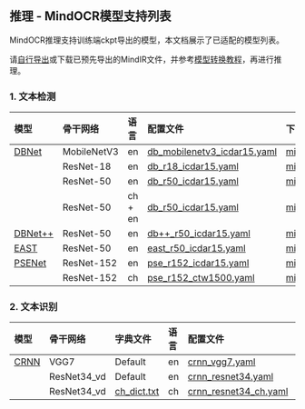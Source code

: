 ## 推理 - MindOCR模型支持列表

MindOCR推理支持训练端ckpt导出的模型，本文档展示了已适配的模型列表。

请[自行导出](https://github.com/mindspore-lab/mindocr/blob/main/tools/export.py)或下载已预先导出的MindIR文件，并参考[模型转换教程](convert_tutorial.md)，再进行推理。

### 1. 文本检测

| 模型                                                                              | 骨干网络        | 语言      | 配置文件                                                                                                                            | 下载                                                                                                                   |
|:--------------------------------------------------------------------------------|:------------|:--------|:--------------------------------------------------------------------------------------------------------------------------------|:---------------------------------------------------------------------------------------------------------------------|
| [DBNet](https://github.com/mindspore-lab/mindocr/tree/main/configs/det/dbnet)   | MobileNetV3 | en      | [db_mobilenetv3_icdar15.yaml](https://github.com/mindspore-lab/mindocr/tree/main/configs/det/dbnet/db_mobilenetv3_icdar15.yaml) | [mindir](https://download.mindspore.cn/toolkits/mindocr/dbnet/dbnet_mobilenetv3-62c44539-f14c6a13.mindir)            |
|                                                                                 | ResNet-18   | en      | [db_r18_icdar15.yaml](https://github.com/mindspore-lab/mindocr/tree/main/configs/det/dbnet/db_r18_icdar15.yaml)                 | [mindir](https://download.mindspore.cn/toolkits/mindocr/dbnet/dbnet_resnet18-0c0c4cfa-cf46eb8b.mindir)               |
|                                                                                 | ResNet-50   | en      | [db_r50_icdar15.yaml](https://github.com/mindspore-lab/mindocr/tree/main/configs/det/dbnet/db_r50_icdar15.yaml)                 | [mindir](https://download.mindspore.cn/toolkits/mindocr/dbnet/dbnet_resnet50-c3a4aa24-fbf95c82.mindir)               |
|                                                                                 | ResNet-50   | ch + en | [db_r50_icdar15.yaml](https://github.com/mindspore-lab/mindocr/tree/main/configs/det/dbnet/db_r50_icdar15.yaml)                 | [mindir](https://download.mindspore.cn/toolkits/mindocr/dbnet/dbnet_resnet50_ch_en_general-a5dbb141-912f0a90.mindir) |
| [DBNet++](https://github.com/mindspore-lab/mindocr/tree/main/configs/det/dbnet) | ResNet-50   | en      | [db++_r50_icdar15.yaml](https://github.com/mindspore-lab/mindocr/tree/main/configs/det/dbnet/db++_r50_icdar15.yaml)             | [mindir](https://download.mindspore.cn/toolkits/mindocr/dbnet/dbnetpp_resnet50-068166c2-9934aff0.mindir)             |
| [EAST](https://github.com/mindspore-lab/mindocr/tree/main/configs/det/east)     | ResNet-50   | en      | [east_r50_icdar15.yaml](https://github.com/mindspore-lab/mindocr/tree/main/configs/det/east/east_r50_icdar15.yaml)              | [mindir](https://download.mindspore.cn/toolkits/mindocr/east/east_resnet50_ic15-7262e359-5f05cd42.mindir)            |
| [PSENet](https://github.com/mindspore-lab/mindocr/tree/main/configs/det/psenet) | ResNet-152  | en      | [pse_r152_icdar15.yaml](https://github.com/mindspore-lab/mindocr/tree/main/configs/det/psenet/pse_r152_icdar15.yaml)            | [mindir](https://download.mindspore.cn/toolkits/mindocr/psenet/psenet_resnet152_ic15-6058a798-0d755205.mindir)       |
|                                                                                 | ResNet-152  | ch      | [pse_r152_ctw1500.yaml](https://github.com/mindspore-lab/mindocr/tree/main/configs/det/psenet/pse_r152_ctw1500.yaml)            | [mindir](https://download.mindspore.cn/toolkits/mindocr/psenet/psenet_resnet152_ctw1500-58b1b1ff-b95c7f85.mindir)    |

### 2. 文本识别

| 模型                                                                         | 骨干网络     | 字典文件                                                                                           | 语言 | 配置文件                                                                                                            | 下载                                                                                                     |
|:----------------------------------------------------------------------------|:------------|:-------------------------------------------------------------------------------------------------|:----|:-------------------------------------------------------------------------------------------------------------------|:--------------------------------------------------------------------------------------------------------|
| [CRNN](https://github.com/mindspore-lab/mindocr/tree/main/configs/rec/crnn) | VGG7        | Default                                                                                          | en  | [crnn_vgg7.yaml](https://github.com/mindspore-lab/mindocr/tree/main/configs/rec/crnn/crnn_vgg7.yaml)               | [mindir](https://download.mindspore.cn/toolkits/mindocr/crnn/crnn_vgg7-ea7e996c-573dbd61.mindir)        |
|                                                                             | ResNet34_vd | Default                                                                                          | en  | [crnn_resnet34.yaml](https://github.com/mindspore-lab/mindocr/tree/main/configs/rec/crnn/crnn_resnet34.yaml)       | [mindir](https://download.mindspore.cn/toolkits/mindocr/crnn/crnn_resnet34-83f37f07-eb10a0c9.mindir)    |
|                                                                             | ResNet34_vd | [ch_dict.txt](https://github.com/mindspore-lab/mindocr/tree/main/mindocr/utils/dict/ch_dict.txt) | ch  | [crnn_resnet34_ch.yaml](https://github.com/mindspore-lab/mindocr/tree/main/configs/rec/crnn/crnn_resnet34_ch.yaml) | [mindir](https://download.mindspore.cn/toolkits/mindocr/crnn/crnn_resnet34_ch-7a342e3c-105bccb2.mindir) |
